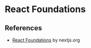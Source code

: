 # React Foundations

## References
- [React Foundations](https://nextjs.org/learn/react-foundations) by nextjs.org
